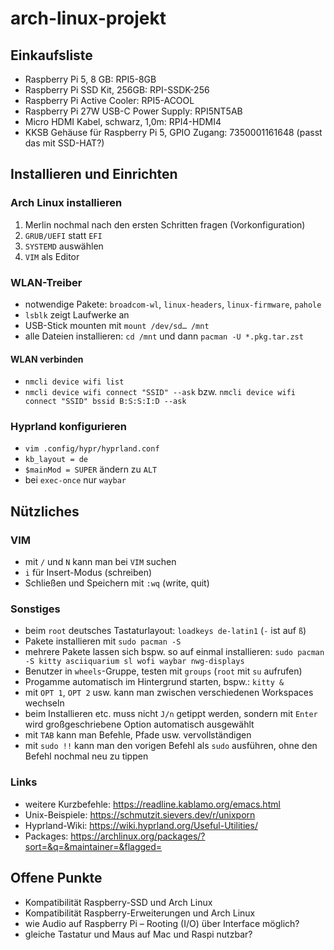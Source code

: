 # arch-linux-projekt

## Einkaufsliste
- Raspberry Pi 5, 8 GB: RPI5-8GB
- Raspberry Pi SSD Kit, 256GB: RPI-SSDK-256
- Raspberry Pi Active Cooler: RPI5-ACOOL
- Raspberry Pi 27W USB-C Power Supply: RPI5NT5AB
- Micro HDMI Kabel, schwarz, 1,0m: RPI4-HDMI4
- KKSB Gehäuse für Raspberry Pi 5, GPIO Zugang: 7350001161648 (passt das mit SSD-HAT?)

## Installieren und Einrichten
### Arch Linux installieren
1. Merlin nochmal nach den ersten Schritten fragen (Vorkonfiguration)
2. `GRUB/UEFI` statt `EFI`
3. `SYSTEMD` auswählen
4. `VIM` als Editor

### WLAN-Treiber
- notwendige Pakete: `broadcom-wl`, `linux-headers`, `linux-firmware`, `pahole`
- `lsblk` zeigt Laufwerke an
- USB-Stick mounten mit `mount /dev/sd… /mnt`
- alle Dateien installieren: `cd /mnt` und dann `pacman -U *.pkg.tar.zst`

#### WLAN verbinden
- `nmcli device wifi list`
- `nmcli device wifi connect "SSID" --ask` bzw. `nmcli device wifi connect "SSID" bssid B:S:S:I:D --ask`

### Hyprland konfigurieren
- `vim .config/hypr/hyprland.conf`
- `kb_layout = de`
- `$mainMod = SUPER` ändern zu `ALT`
- bei `exec-once` nur `waybar`

## Nützliches
### VIM
- mit `/` und `N` kann man bei `VIM` suchen
- `i` für Insert-Modus (schreiben)
- Schließen und Speichern mit `:wq` (write, quit)

### Sonstiges
- beim `root` deutsches Tastaturlayout: `loadkeys de-latin1` (`-` ist auf `ß`)
- Pakete installieren mit `sudo pacman -S`
- mehrere Pakete lassen sich bspw. so auf einmal installieren: `sudo pacman -S kitty asciiquarium sl wofi waybar nwg-displays`
- Benutzer in `wheels`-Gruppe, testen mit `groups` (`root` mit `su` aufrufen)
- Progamme automatisch im Hintergrund starten, bspw.: `kitty &`
- mit `OPT 1`, `OPT 2` usw. kann man zwischen verschiedenen Workspaces wechseln
- beim Installieren etc. muss nicht `J/n` getippt werden, sondern mit `Enter` wird großgeschriebene Option automatisch ausgewählt
- mit `TAB` kann man Befehle, Pfade usw. vervollständigen
- mit `sudo !!` kann man den vorigen Befehl als `sudo` ausführen, ohne den Befehl nochmal neu zu tippen

### Links
- weitere Kurzbefehle: https://readline.kablamo.org/emacs.html
- Unix-Beispiele: https://schmutzit.sievers.dev/r/unixporn
- Hyprland-Wiki: https://wiki.hyprland.org/Useful-Utilities/
- Packages: https://archlinux.org/packages/?sort=&q=&maintainer=&flagged=

## Offene Punkte
- Kompatibilität Raspberry-SSD und Arch Linux
- Kompatibilität Raspberry-Erweiterungen und Arch Linux
- wie Audio auf Raspberry Pi – Rooting (I/O) über Interface möglich?
- gleiche Tastatur und Maus auf Mac und Raspi nutzbar?
